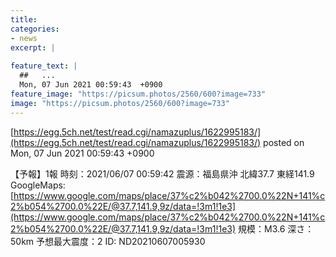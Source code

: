 ```yaml
---
title:   
categories:
- news
excerpt: |
  
feature_text: |
  ##   ...
  Mon, 07 Jun 2021 00:59:43  +0900
feature_image: "https://picsum.photos/2560/600?image=733"
image: "https://picsum.photos/2560/600?image=733"
---
```


[https://egg.5ch.net/test/read.cgi/namazuplus/1622995183/](https://egg.5ch.net/test/read.cgi/namazuplus/1622995183/)
posted on Mon, 07 Jun 2021 00:59:43  +0900

<!--more-->

【予報】1報 時刻：2021/06/07 00:59:42 震源：福島県沖 北緯37.7 東経141.9 GoogleMaps: [https://www.google.com/maps/place/37%c2%b042%2700.0%22N+141%c2%b054%2700.0%22E/@37.7,141.9,9z/data=!3m1!1e3](https://www.google.com/maps/place/37%c2%b042%2700.0%22N+141%c2%b054%2700.0%22E/@37.7,141.9,9z/data=!3m1!1e3) 規模：M3.6 深さ：50km 予想最大震度：2 ID: ND20210607005930
